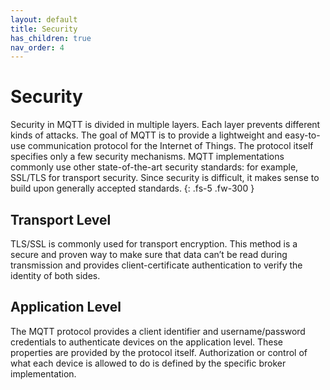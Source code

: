 ```yaml
---
layout: default
title: Security
has_children: true
nav_order: 4
---
```


# Security

Security in MQTT is divided in multiple layers. Each layer prevents different kinds of attacks. The goal of MQTT is to provide a lightweight and easy-to-use communication protocol for the Internet of Things. The protocol itself specifies only a few security mechanisms. MQTT implementations commonly use other state-of-the-art security standards: for example, SSL/TLS for transport security. Since security is difficult, it makes sense to build upon generally accepted standards.
{: .fs-5 .fw-300 }

## Transport Level 

TLS/SSL is commonly used for transport encryption. This method is a secure and proven way to make sure that data can’t be read during transmission and provides client-certificate authentication to verify the identity of both sides.

## Application Level

The MQTT protocol provides a client identifier and username/password credentials to authenticate devices on the application level. These properties are provided by the protocol itself. Authorization or control of what each device is allowed to do is defined by the specific broker implementation.
